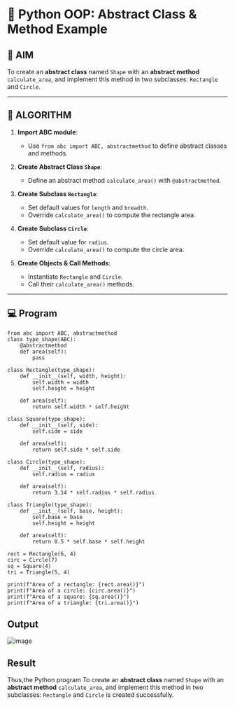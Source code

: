 # 🐍 Python OOP: Abstract Class & Method Example

## 🎯 AIM

To create an **abstract class** named `Shape` with an **abstract method** `calculate_area`, and implement this method in two subclasses: `Rectangle` and `Circle`.

---

## 🧠 ALGORITHM

1. **Import ABC module**:
   - Use `from abc import ABC, abstractmethod` to define abstract classes and methods.

2. **Create Abstract Class `Shape`**:
   - Define an abstract method `calculate_area()` with `@abstractmethod`.

3. **Create Subclass `Rectangle`**:
   - Set default values for `length` and `breadth`.
   - Override `calculate_area()` to compute the rectangle area.

4. **Create Subclass `Circle`**:
   - Set default value for `radius`.
   - Override `calculate_area()` to compute the circle area.

5. **Create Objects & Call Methods**:
   - Instantiate `Rectangle` and `Circle`.
   - Call their `calculate_area()` methods.

---

## 💻 Program
```
from abc import ABC, abstractmethod
class type_shape(ABC):
    @abstractmethod
    def area(self):
        pass

class Rectangle(type_shape):
    def __init__(self, width, height):
        self.width = width
        self.height = height

    def area(self):
        return self.width * self.height

class Square(type_shape):
    def __init__(self, side):
        self.side = side

    def area(self):
        return self.side * self.side

class Circle(type_shape):
    def __init__(self, radius):
        self.radius = radius

    def area(self):
        return 3.14 * self.radius * self.radius

class Triangle(type_shape):
    def __init__(self, base, height):
        self.base = base
        self.height = height

    def area(self):
        return 0.5 * self.base * self.height

rect = Rectangle(6, 4)
circ = Circle(7)
sq = Square(4)
tri = Triangle(5, 4)

print(f"Area of a rectangle: {rect.area()}")
print(f"Area of a circle: {circ.area()}")
print(f"Area of a square: {sq.area()}")
print(f"Area of a triangle: {tri.area()}")

```
## Output
![image](https://github.com/user-attachments/assets/ca7a3bd3-1b51-4a03-a103-368e1a0bb2a7)

## Result
Thus,the Python program To create an **abstract class** named `Shape` with an **abstract method** `calculate_area`, and implement this method in two subclasses: `Rectangle` and `Circle` is created successfully.

